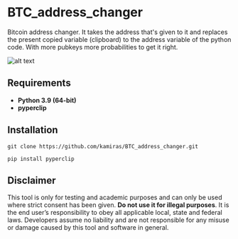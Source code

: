 # BTC_address_changer

Bitcoin address changer. It takes the address that's given to it and replaces the present copied variable (clipboard) to the address variable of the python code. With more pubkeys more probabilities to get it right.

![alt text](https://i.gyazo.com/5e97efdcdd0a13ab6f865b4b8e1ac404.png)
## Requirements

- **Python 3.9 (64-bit)**
- **pyperclip**

## Installation

```
git clone https://github.com/kamiras/BTC_address_changer.git
```


```
pip install pyperclip
```

## Disclaimer

This tool is only for testing and academic purposes and can only be used where strict consent has been given. **Do not use it for illegal purposes**. It is the end user’s responsibility to obey all applicable local, state and federal laws. Developers assume no liability and are not responsible for any misuse or damage caused by this tool and software in general.
